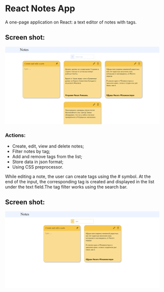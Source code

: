 # React Notes App

A one-page application on React: a text editor of notes with tags.

## Screen shot:

![Preview](preview/preview01.png)

### Actions:

- Create, edit, view and delete notes;
- Filter notes by tag;
- Add and remove tags from the list;
- Store data in json format;
- Using CSS preprocessor.

While editing a note, the user can create tags using the # symbol. At the end of the input, the corresponding tag is created and displayed in the list under the text field.The tag filter works using the search bar. 

## Screen shot:

![Preview](preview/preview02.png)
